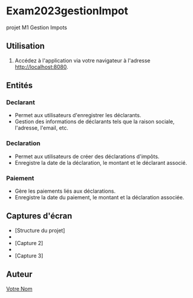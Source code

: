 # Exam2023gestionImpot
projet M1 Gestion Impots

## Utilisation

1. Accédez à l'application via votre navigateur à l'adresse [http://localhost:8080](http://localhost:8080).

## Entités

### Declarant

- Permet aux utilisateurs d'enregistrer les déclarants.
- Gestion des informations de déclarants tels que la raison sociale, l'adresse, l'email, etc.

### Declaration

- Permet aux utilisateurs de créer des déclarations d'impôts.
- Enregistre la date de la déclaration, le montant et le déclarant associé.

### Paiement

- Gère les paiements liés aux déclarations.
- Enregistre la date du paiement, le montant et la déclaration associée.

## Captures d'écran

- [Structure du projet]
- 
- [Capture 2]
- 
- [Capture 3]

## Auteur

[Votre Nom](https://github.com/youngerdiarrandiaye)


